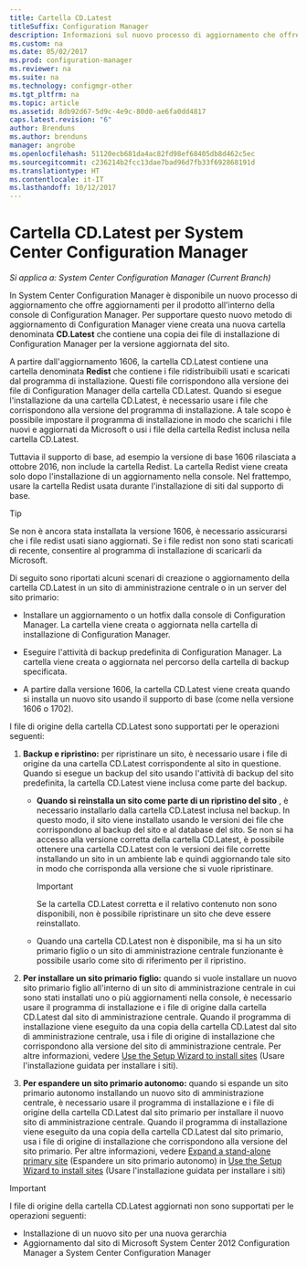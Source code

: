 ```yaml
---
title: Cartella CD.Latest
titleSuffix: Configuration Manager
description: Informazioni sul nuovo processo di aggiornamento che offre aggiornamenti per il prodotto all'interno della console di Configuration Manager.
ms.custom: na
ms.date: 05/02/2017
ms.prod: configuration-manager
ms.reviewer: na
ms.suite: na
ms.technology: configmgr-other
ms.tgt_pltfrm: na
ms.topic: article
ms.assetid: 8db92d67-5d9c-4e9c-80d0-ae6fa0dd4817
caps.latest.revision: "6"
author: Brenduns
ms.author: brenduns
manager: angrobe
ms.openlocfilehash: 51120ecb681da4ac82fd98ef68405db8d462c5ec
ms.sourcegitcommit: c236214b2fcc13dae7bad96d7fb33f692868191d
ms.translationtype: HT
ms.contentlocale: it-IT
ms.lasthandoff: 10/12/2017
---
```

# <a name="the-cdlatest-folder-for-system-center-configuration-manager"></a>Cartella CD.Latest per System Center Configuration Manager

*Si applica a: System Center Configuration Manager (Current Branch)*

In System Center Configuration Manager è disponibile un nuovo processo di aggiornamento che offre aggiornamenti per il prodotto all'interno della console di Configuration Manager. Per supportare questo nuovo metodo di aggiornamento di Configuration Manager viene creata una nuova cartella denominata **CD.Latest** che contiene una copia dei file di installazione di Configuration Manager per la versione aggiornata del sito.  

A partire dall'aggiornamento 1606, la cartella CD.Latest contiene una cartella denominata **Redist** che contiene i file ridistribuibili usati e scaricati dal programma di installazione. Questi file corrispondono alla versione dei file di Configuration Manager della cartella CD.Latest. Quando si esegue l'installazione da una cartella CD.Latest, è necessario usare i file che corrispondono alla versione del programma di installazione. A tale scopo è possibile impostare il programma di installazione in modo che scarichi i file nuovi e aggiornati da Microsoft o usi i file della cartella Redist inclusa nella cartella CD.Latest.

Tuttavia il supporto di base, ad esempio la versione di base 1606 rilasciata a ottobre 2016, non include la cartella Redist. La cartella Redist viene creata solo dopo l'installazione di un aggiornamento nella console. Nel frattempo, usare la cartella Redist usata durante l'installazione di siti dal supporto di base.  

> [!TIP]
> Se non è ancora stata installata la versione 1606, è necessario assicurarsi che i file redist usati siano aggiornati. Se i file redist non sono stati scaricati di recente, consentire al programma di installazione di scaricarli da Microsoft.   

 Di seguito sono riportati alcuni scenari di creazione o aggiornamento della cartella CD.Latest in un sito di amministrazione centrale o in un server del sito primario:  

-   Installare un aggiornamento o un hotfix dalla console di Configuration Manager. La cartella viene creata o aggiornata nella cartella di installazione di Configuration Manager.  

-   Eseguire l'attività di backup predefinita di Configuration Manager. La cartella viene creata o aggiornata nel percorso della cartella di backup specificata.  

-  A partire dalla versione 1606, la cartella CD.Latest viene creata quando si installa un nuovo sito usando il supporto di base (come nella versione 1606 o 1702).

I file di origine della cartella CD.Latest sono supportati per le operazioni seguenti:  

1.  **Backup e ripristino:** per ripristinare un sito, è necessario usare i file di origine da una cartella CD.Latest corrispondente al sito in questione. Quando si esegue un backup del sito usando l'attività di backup del sito predefinita, la cartella CD.Latest viene inclusa come parte del backup.

    -   **Quando si reinstalla un sito come parte di un ripristino del sito** , è necessario installarlo dalla cartella CD.Latest inclusa nel backup. In questo modo, il sito viene installato usando le versioni dei file che corrispondono al backup del sito e al database del sito.  Se non si ha accesso alla versione corretta della cartella CD.Latest, è possibile ottenere una cartella CD.Latest con le versioni dei file corrette installando un sito in un ambiente lab e quindi aggiornando tale sito in modo che corrisponda alla versione che si vuole ripristinare.

        > [!IMPORTANT]  
        >  Se la cartella CD.Latest corretta e il relativo contenuto non sono disponibili, non è possibile ripristinare un sito che deve essere reinstallato.  

    -   Quando una cartella CD.Latest non è disponibile, ma si ha un sito primario figlio o un sito di amministrazione centrale funzionante è possibile usarlo come sito di riferimento per il ripristino.  

2.  **Per installare un sito primario figlio:** quando si vuole installare un nuovo sito primario figlio all'interno di un sito di amministrazione centrale in cui sono stati installati uno o più aggiornamenti nella console, è necessario usare il programma di installazione e i file di origine dalla cartella CD.Latest dal sito di amministrazione centrale. Quando il programma di installazione viene eseguito da una copia della cartella CD.Latest dal sito di amministrazione centrale, usa i file di origine di installazione che corrispondono alla versione del sito di amministrazione centrale. Per altre informazioni, vedere [Use the Setup Wizard to install sites](../../../core/servers/deploy/install/use-the-setup-wizard-to-install-sites.md) (Usare l'installazione guidata per installare i siti).  

3.  **Per espandere un sito primario autonomo:** quando si espande un sito primario autonomo installando un nuovo sito di amministrazione centrale, è necessario usare il programma di installazione e i file di origine della cartella CD.Latest dal sito primario per installare il nuovo sito di amministrazione centrale. Quando il programma di installazione viene eseguito da una copia della cartella CD.Latest dal sito primario, usa i file di origine di installazione che corrispondono alla versione del sito primario. Per altre informazioni, vedere [Expand a stand-alone primary site](../../../core/servers/deploy/install/use-the-setup-wizard-to-install-sites.md#bkmk_expand) (Espandere un sito primario autonomo) in [Use the Setup Wizard to install sites](../../../core/servers/deploy/install/use-the-setup-wizard-to-install-sites.md) (Usare l'installazione guidata per installare i siti)

> [!IMPORTANT]  
>  I file di origine della cartella CD.Latest aggiornati non sono supportati per le operazioni seguenti:  
>   
>  -   Installazione di un nuovo sito per una nuova gerarchia  
>  -   Aggiornamento dal sito di Microsoft System Center 2012 Configuration Manager a System Center Configuration Manager
